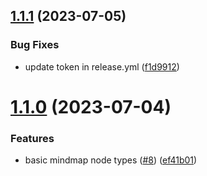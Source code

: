 ## [1.1.1](https://github.com/reqill/react-mindmap/compare/v1.1.0...v1.1.1) (2023-07-05)


### Bug Fixes

* update token in release.yml ([f1d9912](https://github.com/reqill/react-mindmap/commit/f1d99120160c012b3fef757cf17f591c842896bb))

# [1.1.0](https://github.com/reqill/react-mindmap/compare/v1.0.0...v1.1.0) (2023-07-04)


### Features

* basic mindmap node types ([#8](https://github.com/reqill/react-mindmap/issues/8)) ([ef41b01](https://github.com/reqill/react-mindmap/commit/ef41b01dc62bf5f1cd192f1aeeaa6abd77105740))
